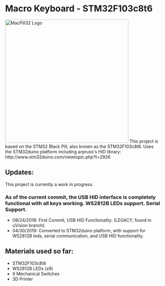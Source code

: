 # Macro Keyboard - STM32F103c8t6
<img src="https://i.imgur.com/joyodGK.png" alt="MacPill32 Logo" width="400"/>
This project is based on the STM32 Black Pill, also known as the STM32F103c8t6.
Uses the STM32duino platform including arpruss's HID library: http://www.stm32duino.com/viewtopic.php?t=2926

## Updates:
This project is currently a work in progress.
### As of the current commit, the USB HID interface is completely functional with all keys working. WS2812B LEDs support. Serial Support.
- 08/24/2018: First Commit, USB HID Functionality. (LEGACY, found in uVision branch)
- 04/30/2019: Converted to STM32duino platform, with support for WS2812B leds, serial communication, and USB HID functionality.

## Materials used so far:
- STM32F103c8t6
- WS2812B LEDs (x9)
- 9 Mechanical Switches
- 3D Printer
